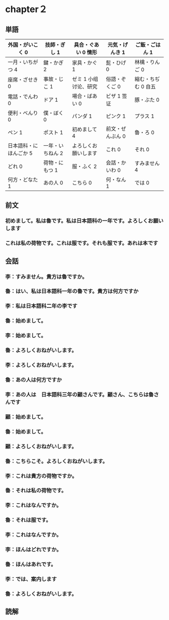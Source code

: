 # chapter２
 

## 単語

| 外国・がいこく 0       | 技師・ぎし 1     | 具合・ぐあい 0 情形   | 元気・げんき 1   | ご飯・ごはん 1      |
| ---------------------- | ---------------- | --------------------- | ---------------- | ------------------- |
| 一月・いちがつ 4       | 鍵・かぎ 2       | 家具・かぐ 1          | 髭・ひげ 0       | 林檎・りんご 0      |
| 座席・ざせき 0         | 事故・じこ 1     | ゼミ 1 小组讨论、研究 | 俗語・ぞくご 0   | 縮む・ちぢむ 0 自五 |
| 電話・でんわ 0         | ドア 1           | 場合・ばあい 0        | ビザ 1 签证      | 豚・ぶた 0          |
| 便利・べんり 0         | 僕・ぼく 0       | パンダ 1              | ピンク 1         | プラス 1            |
| ペン 1                 | ポスト 1         | 初めまして 4          | 前文・ぜんぶん 0 | 魯・ろ 0            |
| 日本語科・にほんごか 5 | 一年・いちねん 2 | よろしくお願いします  | これ 0           | それ 0              | あれ 0                     |
| どれ 0                 | 荷物・にもつ 1   | 服・ふく 2            | 会話・かいわ 0   | すみません 4        | 貴方・あなた 2             |
| 何方・どなた 1         | あの人 0         | こちら 0              | 何・なん 1       | では 0              | 案内します・あんないします |

## 前文

### 初めまして。私は魯です。私は日本語科の一年です。よろしくお願いします

### これは私の荷物です。これは服です。それも服です。あれは本です

## 会話

### 李：すみません。貴方は魯ですか。

### 魯：はい、私は日本語科一年の魯です。貴方は何方ですか

### 李：私は日本語科二年の李です

### 魯：始めまして。

### 李：始めまして。

### 魯：よろしくおねがいします。

### 李：よろしくおねがいします。

### 魯：あの人は何方ですか

### 李：あの人は　日本語科三年の顧さんです。顧さん、こちらは魯さんです

### 顧：始めまして。

### 魯：始めまして。

### 顧：よろしくおねがいします。

### 魯：こちらこそ。よろしくおねがいします。

### 李：これは貴方の荷物ですか。

### 魯：それは私の荷物です。

### 李：これはなんですか。

### 魯：それは服です。

### 李：これはなんですか。

### 李：ほんはどれですか。

### 魯：ほんはあれです。

### 李：では、案内します

### 魯：よろしくおねがいします。

## 読解

